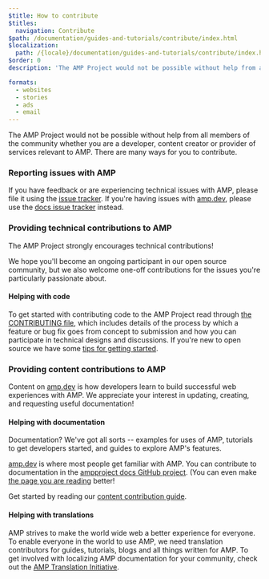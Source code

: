 ```yaml
---
$title: How to contribute
$titles:
  navigation: Contribute
$path: /documentation/guides-and-tutorials/contribute/index.html
$localization:
  path: /{locale}/documentation/guides-and-tutorials/contribute/index.html
$order: 0
description: 'The AMP Project would not be possible without help from all members of the community whether you are a developer, content creator or provider of services relevant to AMP.'

formats:
  - websites
  - stories
  - ads
  - email
---
```


The AMP Project would not be possible without help from all members of the community
whether you are a developer, content creator or provider of services relevant to AMP.
There are many ways for you to contribute.

### Reporting issues with AMP

If you have feedback or are experiencing technical issues with AMP, please file it using the [issue tracker](https://github.com/ampproject/amphtml/issues). If you're having issues with [amp.dev](https://amp.dev), please use the [docs issue tracker](https://github.com/ampproject/docs/issues) instead.

### Providing technical contributions to AMP

The AMP Project strongly encourages technical contributions!

We hope you'll become an ongoing participant in our open source community, but we also welcome one-off contributions for the issues you're particularly passionate about.

#### Helping with code

To get started with contributing code to the AMP Project read through [the CONTRIBUTING file](https://github.com/ampproject/amphtml/blob/master/CONTRIBUTING.md), which includes details of the process by which a feature or bug fix goes from concept to submission and how you can participate in technical designs and discussions. If you're new to open source we have some [tips for getting started](https://github.com/ampproject/amphtml/blob/master/CONTRIBUTING.md#contributing-code).

### Providing content contributions to AMP

Content on [amp.dev](https://amp.dev) is how developers learn to build successful web experiences with AMP. We appreciate your interest in updating, creating, and requesting useful documentation!

#### Helping with documentation

Documentation? We've got all sorts -- examples for uses of AMP, tutorials to get developers started, and guides to explore AMP's features.

[amp.dev](https://amp.dev) is where most people get familiar with AMP. You can contribute to documentation in the [ampproject docs GitHub project](https://github.com/ampproject/docs). (You can even make [the page you are reading](https://github.com/ampproject/docs/blob/master/content/docs/contribute/contribute.md) better!

Get started by reading our [content contribution guide](contribute-documentation/index.md?format=websites).

#### Helping with translations

AMP strives to make the world wide web a better experience for everyone. To enable everyone in the world to use AMP, we need translation contributors for guides, tutorials, blogs and all things written for AMP. To get involved with localizing AMP documentation for your community, check out the [AMP Translation Initiative](https://github.com/ampproject/docs/blob/master/TRANSLATIONS.md).
